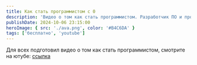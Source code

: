 ```yaml
---
title: Как стать программистом с 0
description: 'Видео о том как стать программистом. Разработчик ПО и программист разные люди.'
publishDate: 2024-10-06 23:15:00
heroImage: { src: './ava.png', color: '#B4C6DA' }
tags: ['бесплатно', 'youtube']
---
```


Для всех подготовил видео о том как стать программистом, смотрите на ютубе: [ссылка](https://youtu.be/_dusVUvQ3V0)
